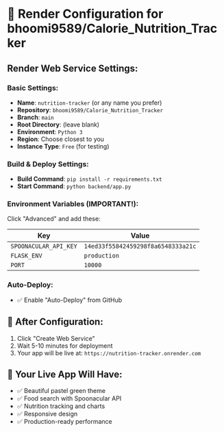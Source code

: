 # 🚀 Render Configuration for bhoomi9589/Calorie_Nutrition_Tracker

## Render Web Service Settings:

### Basic Settings:
- **Name**: `nutrition-tracker` (or any name you prefer)
- **Repository**: `bhoomi9589/Calorie_Nutrition_Tracker`
- **Branch**: `main`
- **Root Directory**: (leave blank)
- **Environment**: `Python 3`
- **Region**: Choose closest to you
- **Instance Type**: `Free` (for testing)

### Build & Deploy Settings:
- **Build Command**: `pip install -r requirements.txt`
- **Start Command**: `python backend/app.py`

### Environment Variables (IMPORTANT!):
Click "Advanced" and add these:

| Key | Value |
|-----|-------|
| `SPOONACULAR_API_KEY` | `14ed33f55842459298f8a6548333a21c` |
| `FLASK_ENV` | `production` |
| `PORT` | `10000` |

### Auto-Deploy:
- ✅ Enable "Auto-Deploy" from GitHub

## 🎯 After Configuration:
1. Click "Create Web Service"
2. Wait 5-10 minutes for deployment
3. Your app will be live at: `https://nutrition-tracker.onrender.com`

## 🌟 Your Live App Will Have:
- ✅ Beautiful pastel green theme
- ✅ Food search with Spoonacular API
- ✅ Nutrition tracking and charts
- ✅ Responsive design
- ✅ Production-ready performance